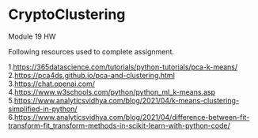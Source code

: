 # CryptoClustering
Module 19 HW

Following resources used to complete assignment.

1.https://365datascience.com/tutorials/python-tutorials/pca-k-means/
2.https://pca4ds.github.io/pca-and-clustering.html
3.https://chat.openai.com/
4.https://www.w3schools.com/python/python_ml_k-means.asp
5.https://www.analyticsvidhya.com/blog/2021/04/k-means-clustering-simplified-in-python/
6.https://www.analyticsvidhya.com/blog/2021/04/difference-between-fit-transform-fit_transform-methods-in-scikit-learn-with-python-code/

